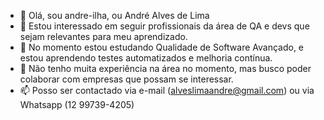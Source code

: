 - 👋 Olá, sou andre-ilha, ou André Alves de Lima
- 👀 Estou interessado em seguir profissionais da área de QA e devs que sejam relevantes para meu aprendizado.
- 🌱 No momento estou estudando Qualidade de Software Avançado, e estou aprendendo testes automatizados e melhoria contínua.
- 💞️ Não tenho muita experiência na área no momento, mas busco poder colaborar com empresas que possam se interessar.
- 📫 Posso ser contactado via e-mail (alveslimaandre@gmail.com) ou via Whatsapp (12 99739-4205)

<!---
andre-ilha/andre-ilha is a ✨ special ✨ repository because its `README.md` (this file) appears on your GitHub profile.
You can click the Preview link to take a look at your changes.
--->
